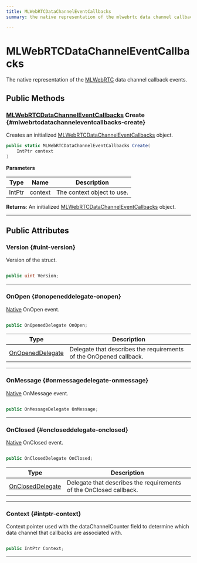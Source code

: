 ```yaml
---
title: MLWebRTCDataChannelEventCallbacks
summary: the native representation of the mlwebrtc data channel callback events. 

---
```


# MLWebRTCDataChannelEventCallbacks




The native representation of the [MLWebRTC](/unity-api/api/UnityEngine.XR.MagicLeap/MLWebRTC/UnityEngine.XR.MagicLeap.MLWebRTC.md) data channel callback events.   





## Public Methods

### [MLWebRTCDataChannelEventCallbacks](/unity-api/api/UnityEngine.XR.MagicLeap/MLWebRTC/DataChannel/NativeBindings/UnityEngine.XR.MagicLeap.MLWebRTC.DataChannel.NativeBindings.MLWebRTCDataChannelEventCallbacks.md) Create {#mlwebrtcdatachanneleventcallbacks-create}

Creates an initialized [MLWebRTCDataChannelEventCallbacks](/unity-api/api/UnityEngine.XR.MagicLeap/MLWebRTC/DataChannel/NativeBindings/UnityEngine.XR.MagicLeap.MLWebRTC.DataChannel.NativeBindings.MLWebRTCDataChannelEventCallbacks.md) object. 

```csharp
public static MLWebRTCDataChannelEventCallbacks Create(
    IntPtr context
)
```


**Parameters**

| Type | Name  | Description  | 
|--|--|--|
| IntPtr |context|The context object to use.|






**Returns**: An initialized [MLWebRTCDataChannelEventCallbacks](/unity-api/api/UnityEngine.XR.MagicLeap/MLWebRTC/DataChannel/NativeBindings/UnityEngine.XR.MagicLeap.MLWebRTC.DataChannel.NativeBindings.MLWebRTCDataChannelEventCallbacks.md) object.



-----------

## Public Attributes

### Version {#uint-version}

Version of the struct. 

```csharp

public uint Version;

```






-----------

### OnOpen {#onopeneddelegate-onopen}

[Native](/unity-api/api/UnityEngine.XR.MagicLeap.Native/UnityEngine.XR.MagicLeap.Native.md) OnOpen event. 

```csharp

public OnOpenedDelegate OnOpen;

```

| Type | Description  | 
|--|--|
| [OnOpenedDelegate](/unity-api/api/UnityEngine.XR.MagicLeap/MLWebRTC/DataChannel/UnityEngine.XR.MagicLeap.MLWebRTC.DataChannel.md#delegate-void-onopeneddelegate) | Delegate that describes the requirements of the OnOpened callback.  |





-----------

### OnMessage {#onmessagedelegate-onmessage}

[Native](/unity-api/api/UnityEngine.XR.MagicLeap.Native/UnityEngine.XR.MagicLeap.Native.md) OnMessage event. 

```csharp

public OnMessageDelegate OnMessage;

```






-----------

### OnClosed {#oncloseddelegate-onclosed}

[Native](/unity-api/api/UnityEngine.XR.MagicLeap.Native/UnityEngine.XR.MagicLeap.Native.md) OnClosed event. 

```csharp

public OnClosedDelegate OnClosed;

```

| Type | Description  | 
|--|--|
| [OnClosedDelegate](/unity-api/api/UnityEngine.XR.MagicLeap/MLWebRTC/DataChannel/UnityEngine.XR.MagicLeap.MLWebRTC.DataChannel.md#delegate-void-oncloseddelegate) | Delegate that describes the requirements of the OnClosed callback.  |





-----------

### Context {#intptr-context}

Context pointer used with the dataChannelCounter field to determine which data channel that callbacks are associated with. 

```csharp

public IntPtr Context;

```






-----------

